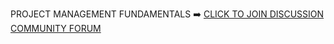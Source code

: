 PROJECT MANAGEMENT FUNDAMENTALS ➡️ [CLICK TO JOIN DISCUSSION COMMUNITY FORUM](https://chat.whatsapp.com/JY0bs5r974rIfqZw4RQDSG)
   

